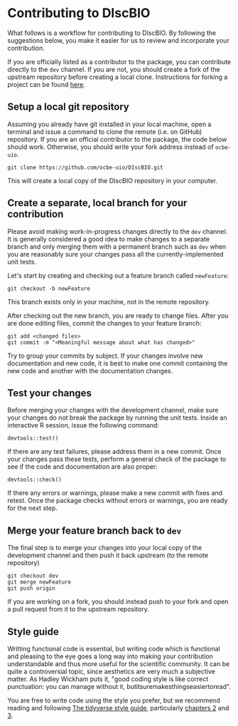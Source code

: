 # Contributing to DIscBIO

What follows is a workflow for contributing to DIscBIO. By following the suggestions below, you make it easier for us to review and incorporate your contribution.

If you are officially listed as a contributor to the package, you can contribute directly to the `dev` channel. If you are not, you should create a fork of the upstream repository before creating a local clone. Instructions for forking a project can be found [here](https://guides.github.com/activities/forking/).

## Setup a local git repository

Assuming you already have git installed in your local machine, open a terminal and issue a command to clone the remote (i.e. on GitHub) repository. If you are an official contributor to the package, the code below should work. Otherwise, you should write your fork address instead of `ocbe-uio`.

```
git clone https://github.com/ocbe-uio/DIscBIO.git
```

This will create a local copy of the DIscBIO repository in your computer.

## Create a separate, local branch for your contribution

Please avoid making work-in-progress changes directly to the `dev` channel. It is generally considered a good idea to make changes to a separate branch and only merging them with a permanent branch such as `dev` when you are reasonably sure your changes pass all the currently-implemented unit tests.

Let's start by creating and checking out a feature branch called `newFeature`:

```
git checkout -b newFeature
```

This branch exists only in your machine, not in the remote repository.

After checking out the new branch, you are ready to change files. After you are done editing files, commit the changes to your feature branch:

```
git add <changed files>
git commit -m "<Meaningful message about what has changed>"
```

Try to group your commits by subject. If your changes involve new documentation and new code, it is best to make one commit containing the new code and another with the documentation changes.

## Test your changes

Before merging your changes with the development channel, make sure your changes do not break the package by running the unit tests. Inside an interactive R session, issue the following command:

```
devtools::test()
```

If there are any test failures, please address them in a new commit. Once your changes pass these tests, perform a general check of the package to see if the code and documentation are also proper:

```
devtools::check()
```

If there any errors or warnings, please make a new commit with fixes and retest. Once the package checks without errors or warnings, you are ready for the next step.

## Merge your feature branch back to `dev`

The final step is to merge your changes into your local copy of the development channel and then push it back upstream (to the remote repository)

```
git checkout dev
git merge newFeature
git push origin
```

If you are working on a fork, you should instead push to your fork and open a pull request from it to the upstream repository.

## Style guide

Writting functional code is essential, but writing code which is functional and pleasing to the eye goes a long way into making your contribution understandable and thus more useful for the scientific community. It can be quite a controversial topic, since aesthetics are very much a subjective matter. As Hadley Wickham puts it, "good coding style is like correct punctuation: you can manage without it, butitsuremakesthingseasiertoread".

You are free to write code using the style you prefer, but we recommend reading and following [The tidyverse style guide](https://style.tidyverse.org/index.html), particularly [chapters 2](https://style.tidyverse.org/syntax.html) and [3](https://style.tidyverse.org/functions.html).
